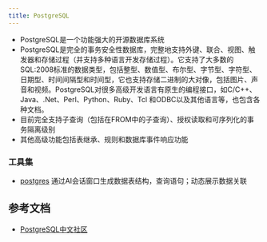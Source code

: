```yaml
---
title: PostgreSQL
---
```


- PostgreSQL是一个功能强大的开源数据库系统
- PostgreSQL是完全的事务安全性数据库，完整地支持外键、联合、视图、触发器和存储过程（并支持多种语言开发存储过程）。它支持了大多数的SQL:2008标准的数据类型，包括整型、数值型、布尔型、字节型、字符型、日期型、时间间隔型和时间型，它也支持存储二进制的大对像，包括图片、声音和视频。PostgreSQL对很多高级开发语言有原生的编程接口，如C/C++、Java、.Net、Perl、Python、Ruby、Tcl 和ODBC以及其他语言等，也包含各种文档。
- 目前完全支持子查询（包括在FROM中的子查询）、授权读取和可序列化的事务隔离级别
- 其他高级功能包括表继承、规则和数据库事件响应功能



### 工具集

- [postgres](https://postgres.new/) 通过AI会话窗口生成数据表结构，查询语句；动态展示数据关联


## 参考文档

- [PostgreSQL中文社区](http://www.postgres.cn/index.php/v2/home)